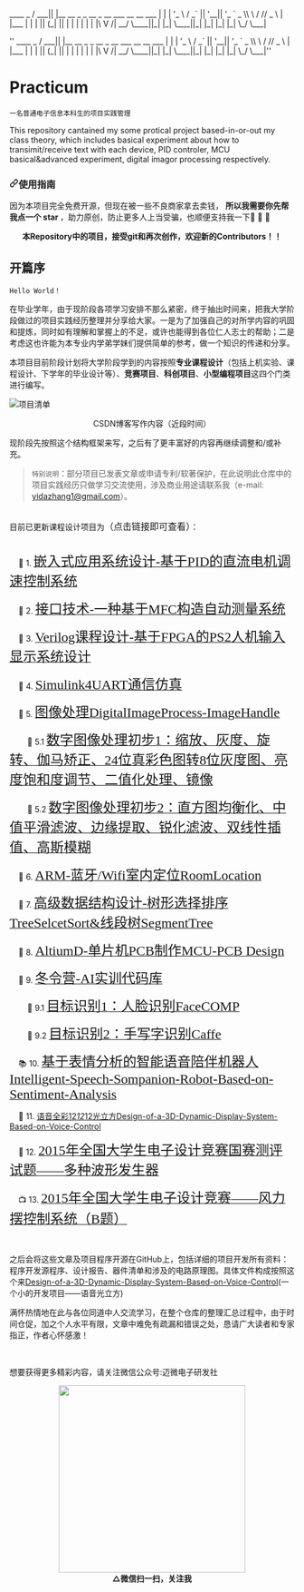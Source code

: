 <p>
    ____  _                                        
  / ___|| |__    __ _  _ __  _ __ ___ __   __ ___ 
 | |    | '_ \  / _` || '__|| '_ ` _ \\ \ / // _ \
 | |___ | | | || (_| || |   | | | | | |\ V /|  __/
  \____||_| |_| \__,_||_|   |_| |_| |_| \_/  \___|
                                                  
</p>
''
   ____  _                                        
  / ___|| |__    __ _  _ __  _ __ ___ __   __ ___ 
 | |    | '_ \  / _` || '__|| '_ ` _ \\ \ / // _ \
 | |___ | | | || (_| || |   | | | | | |\ V /|  __/
  \____||_| |_| \__,_||_|   |_| |_| |_| \_/  \___|''
                                                  

# Practicum
``一名普通电子信息本科生的项目实践管理``


This repository cantained my some protical project based-in-or-out my class theory, which includes basical experiment about how to transimit/receive text with each device, PID controler, MCU basical&advanced experiment, digital imagor processing respectively.
    
<h3><a id="user-content-使用指南" class="anchor" aria-hidden="true" href="#使用指南"><svg class="octicon octicon-link" viewBox="0 0 16 16" version="1.1" width="16" height="16" aria-hidden="true"><path fill-rule="evenodd" d="M7.775 3.275a.75.75 0 001.06 1.06l1.25-1.25a2 2 0 112.83 2.83l-2.5 2.5a2 2 0 01-2.83 0 .75.75 0 00-1.06 1.06 3.5 3.5 0 004.95 0l2.5-2.5a3.5 3.5 0 00-4.95-4.95l-1.25 1.25zm-4.69 9.64a2 2 0 010-2.83l2.5-2.5a2 2 0 012.83 0 .75.75 0 001.06-1.06 3.5 3.5 0 00-4.95 0l-2.5 2.5a3.5 3.5 0 004.95 4.95l1.25-1.25a.75.75 0 00-1.06-1.06l-1.25 1.25a2 2 0 01-2.83 0z"></path></svg></a>使用指南</h3>
<p>因为本项目完全免费开源，但现在被一些不良商家拿去卖钱， <b> 所以我需要你先帮我点一个 star </b>，助力原创，防止更多人上当受骗，也顺便支持我一下🚀 🚀 🚀</p>

<p align="center">
    <b>本Repository中的项目，接受git和再次创作，欢迎新的Contributors！！</b>
</p>

## 开篇序
```
Hello World！
```
<p>在毕业学年，由于现阶段各项学习安排不那么紧密，终于抽出时间来，把我大学阶段做过的项目实践经历整理并分享给大家。一是为了加强自己的对所学内容的巩固和提炼，同时如有理解和掌握上的不足，或许也能得到各位仁人志士的帮助；二是考虑这也许能为本专业内学弟学妹们提供简单的参考，做一个知识的传递和分享。</p>
<p>本项目目前阶段计划将大学阶段学到的内容按照<b>专业课程设计</b>（包括上机实验、课程设计、下学年的毕业设计等）、<b>竞赛项目</b>、<b>科创项目</b>、<b>小型编程项目</b>这四个门类进行编写。</p>


![项目清单](https://img-blog.csdnimg.cn/20191212173352559.png?x-oss-process=image/watermark,type_ZmFuZ3poZW5naGVpdGk,shadow_10,text_aHR0cHM6Ly9ibG9nLmNzZG4ubmV0L0NoYXJtdmU=,size_16,color_FFFFFF,t_70#pic_center)

<div align=center size = 3 color = gray>CSDN博客写作内容（近段时间）</div></p>

现阶段先按照这个结构框架来写，之后有了更丰富好的内容再继续调整和/或补充。

> ``特别说明``：部分项目已发表文章或申请专利/软著保护，在此说明此仓库中的项目实践经历只做学习交流使用，涉及商业用途请联系我（e-mail: yidazhang1@gmail.com）。


<br>
目前已更新课程设计项目为<font size = 3>（点击链接即可查看）</font>：

<br>

<br>

&nbsp;&nbsp;&nbsp;&nbsp;👀 1. [<font face="微软雅黑" size=5>嵌入式应用系统设计-基于PID的直流电机调速控制系统</font>](https://github.com/ChromeWei/Practicum/tree/master/01_%E5%BA%94%E7%94%A8%E7%B3%BB%E7%BB%9F-%E5%9F%BA%E4%BA%8EPID%E7%9A%84%E7%9B%B4%E6%B5%81%E7%94%B5%E6%9C%BA%E8%B0%83%E9%80%9F%E6%8E%A7%E5%88%B6%E7%B3%BB%E7%BB%9F)

&nbsp;&nbsp;&nbsp;&nbsp;🐒 2. [<font face="微软雅黑" size=5>接口技术-一种基于MFC构造自动测量系统</font>](https://github.com/ChromeWei/Practicum/tree/master/02_%E6%8E%A5%E5%8F%A3%E6%8A%80%E6%9C%AF-%E4%B8%80%E7%A7%8D%E5%9F%BA%E4%BA%8EMFC%E6%9E%84%E9%80%A0%E8%87%AA%E5%8A%A8%E6%B5%8B%E9%87%8F%E7%B3%BB%E7%BB%9F)

&nbsp;&nbsp;&nbsp;&nbsp;🍇 3. [<font face="微软雅黑" size=5>Verilog课程设计-基于FPGA的PS2人机输入显示系统设计</font>](https://github.com/ChromeWei/Practicum/tree/master/03_Verilog%E8%AF%BE%E7%A8%8B%E8%AE%BE%E8%AE%A1-PS2%E4%BA%BA%E6%9C%BA%E8%BE%93%E5%85%A5%E6%98%BE%E7%A4%BA%E7%B3%BB%E7%BB%9F%E8%AE%BE%E8%AE%A1)

&nbsp;&nbsp;&nbsp;&nbsp;🍉 4. [<font face="微软雅黑" size=5>Simulink4UART通信仿真</font>](https://github.com/ChromeWei/Practicum/tree/master/04_Simulink4UART%E9%80%9A%E4%BF%A1%E4%BB%BF%E7%9C%9F)

&nbsp;&nbsp;&nbsp;&nbsp;🍅 5. [<font face="微软雅黑" size=5>图像处理DigitalImageProcess-ImageHandle</font>](https://github.com/ChromeWei/Practicum/tree/master/05_DigitalImageProcess-ImageHandle)

&nbsp;&nbsp;&nbsp;&nbsp;&nbsp;&nbsp;&nbsp;&nbsp;🍏 5.1 [<font face="微软雅黑" size=5>数字图像处理初步1：缩放、灰度、旋转、伽马矫正、24位真彩色图转8位灰度图、亮度饱和度调节、二值化处理、镜像</font>](https://github.com/ChromeWei/Practicum/tree/master/05_DigitalImageProcess-ImageHandle/%E5%9B%BE%E5%83%8F%E5%A4%84%E7%90%86%EF%BC%9A%E7%BC%A9%E6%94%BE%E3%80%81%E7%81%B0%E5%BA%A6%E3%80%81%E6%97%8B%E8%BD%AC)

&nbsp;&nbsp;&nbsp;&nbsp;&nbsp;&nbsp;&nbsp;&nbsp;🍐 5.2 [<font face="微软雅黑" size=5>数字图像处理初步2：直方图均衡化、中值平滑滤波、边缘提取、锐化滤波、双线性插值、高斯模糊</font>](https://github.com/ChromeWei/Practicum/tree/master/05_DigitalImageProcess-ImageHandle/image_handle)

&nbsp;&nbsp;&nbsp;&nbsp;🍄 6. [<font face="微软雅黑" size=5>ARM-蓝牙/Wifi室内定位RoomLocation</font>](https://github.com/ChromeWei/Practicum/tree/master/06_ARM-%E5%AE%A4%E5%86%85%E5%AE%9A%E4%BD%8DRoomLocation)

&nbsp;&nbsp;&nbsp;&nbsp;🍖 7. [<font face="微软雅黑" size=5>高级数据结构设计-树形选择排序TreeSelcetSort&线段树SegmentTree</font>](https://github.com/ChromeWei/Practicum/tree/master/07_%E9%AB%98%E7%BA%A7%E6%95%B0%E6%8D%AE%E7%BB%93%E6%9E%84%E8%AE%BE%E8%AE%A1-%E6%A0%91%E5%BD%A2%E9%80%89%E6%8B%A9%E6%8E%92%E5%BA%8FTreeSelcetSort%26%E7%BA%BF%E6%AE%B5%E6%A0%91)

&nbsp;&nbsp;&nbsp;&nbsp;🌽 8. [<font face="微软雅黑" size=5>AltiumD-单片机PCB制作MCU-PCB Design</font>](https://github.com/ChromeWei/Practicum/tree/master/08_AltiumD-%E5%8D%95%E7%89%87%E6%9C%BAPCB%E5%88%B6%E4%BD%9CMCU-PCB%20Design)

&nbsp;&nbsp;&nbsp;&nbsp;🎅 9. [<font face="微软雅黑" size=5>冬令营-AI实训代码库</font>](https://github.com/ChromeWei/Practicum/tree/master/09_%E5%86%AC%E4%BB%A4%E8%90%A5-AI%E5%AE%9E%E8%AE%AD%E4%BB%A3%E7%A0%81%E5%BA%93)

&nbsp;&nbsp;&nbsp;&nbsp;&nbsp;&nbsp;&nbsp;&nbsp;🍅 9.1 [<font face="微软雅黑" size=5>目标识别1：人脸识别FaceCOMP</font>](https://github.com/ChromeWei/Practicum/tree/master/09_%E5%86%AC%E4%BB%A4%E8%90%A5-AI%E5%AE%9E%E8%AE%AD%E4%BB%A3%E7%A0%81%E5%BA%93/%E4%BA%BA%E8%84%B8%E8%AF%86%E5%88%ABFaceCOMP)

&nbsp;&nbsp;&nbsp;&nbsp;&nbsp;&nbsp;&nbsp;&nbsp;🍐 9.2 [<font face="微软雅黑" size=5>目标识别2：手写字识别Caffe</font>](https://github.com/ChromeWei/Practicum/tree/master/09_%E5%86%AC%E4%BB%A4%E8%90%A5-AI%E5%AE%9E%E8%AE%AD%E4%BB%A3%E7%A0%81%E5%BA%93/%E6%89%8B%E5%86%99%E5%AD%97%E8%AF%86%E5%88%ABCaffe)


&nbsp;&nbsp;&nbsp;&nbsp;📚 10. [<font face="微软雅黑" size=5>基于表情分析的智能语音陪伴机器人Intelligent-Speech-Sompanion-Robot-Based-on-Sentiment-Analysis</font>](https://github.com/ChromeWei/Intelligent-Speech-Sompanion-Robot-Based-on-Sentiment-Analysis)

&nbsp;&nbsp;&nbsp;&nbsp;🚀 11. [语音全彩12*12*12光立方Design-of-a-3D-Dynamic-Display-System-Based-on-Voice-Control](https://github.com/ChromeWei/Design-of-a-3D-Dynamic-Display-System-Based-on-Voice-Control)

&nbsp;&nbsp;&nbsp;&nbsp;👺 12. [<font face="微软雅黑" size=5>2015年全国大学生电子设计竞赛国赛测评试题——多种波形发生器</font>](https://blog.csdn.net/Charmve/article/details/103480723)

&nbsp;&nbsp;&nbsp;&nbsp;📺 13. [<font face="微软雅黑" size=5>2015年全国大学生电子设计竞赛——风力摆控制系统（B题）</font>](https://blog.csdn.net/Charmve/article/details/103922460)

<br>

之后会将这些文章及项目程序开源在GitHub上，包括详细的项目开发所有资料：程序开发源程序、设计报告、器件清单和涉及的电路原理图。具体文件构成按照这个来[Design-of-a-3D-Dynamic-Display-System-Based-on-Voice-Control](https://github.com/ChromeWei/Design-of-a-3D-Dynamic-Display-System-Based-on-Voice-Control)(一个小的开发项目——语音光立方)

满怀热情地在此与各位同道中人交流学习，在整个仓库的整理汇总过程中，由于时间仓促，加之个人水平有限，文章中难免有疏漏和错误之处，恳请广大读者和专家指正，作者心怀感激！

<br>

想要获得更多精彩内容，请关注微信公众号:迈微电子研发社

<div align=center><img src="https://image.jiqizhixin.com/uploads/editor/d8595d93-e8c9-4abf-91f4-105384736912/%E5%9B%BE%E7%89%8712.jpg" height="330" width="330"></div>

<div align=center size = 3><b>△微信扫一扫，关注我</b></div>


